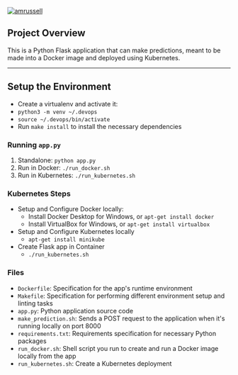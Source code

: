 [![amrussell](https://circleci.com/gh/amrussell/DevOps_Microservices.svg?style=svg)](https://circleci.com/gh/amrussell/DevOps_Microservices) 

## Project Overview
This is a Python Flask application that can make predictions, meant to be made into a Docker image and deployed using Kubernetes.

---

## Setup the Environment

* Create a virtualenv and activate it:
* `python3 -m venv ~/.devops`
* `source ~/.devops/bin/activate`
* Run `make install` to install the necessary dependencies

### Running `app.py`

1. Standalone:  `python app.py`
2. Run in Docker:  `./run_docker.sh`
3. Run in Kubernetes:  `./run_kubernetes.sh`

### Kubernetes Steps

* Setup and Configure Docker locally: 
  - Install Docker Desktop for Windows, or `apt-get install docker`
  - Install VirtualBox for Windows, or `apt-get install virtualbox`
* Setup and Configure Kubernetes locally
  - `apt-get install minikube`
* Create Flask app in Container
  - `./run_kubernetes.sh`

### Files
* `Dockerfile`: Specification for the app's runtime environment
* `Makefile`: Specification for performing different environment setup and linting tasks
* `app.py`: Python application source code
* `make_prediction.sh`: Sends a POST request to the application when it's running locally on port 8000
* `requirements.txt`: Requirements specification for necessary Python packages
* `run_docker.sh`: Shell script you run to create and run a Docker image locally from the app
* `run_kubernetes.sh`: Create a Kubernetes deployment 
